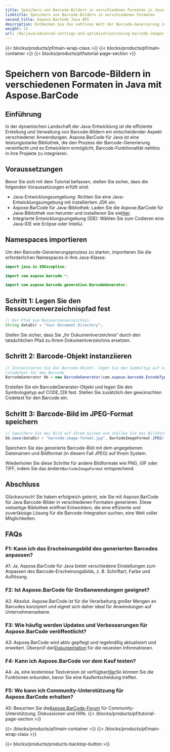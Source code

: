 ```yaml
---
title: Speichern von Barcode-Bildern in verschiedenen Formaten in Java mit Aspose.BarCode
linktitle: Speichern von Barcode-Bildern in verschiedenen Formaten
second_title: Aspose.BarCode Java API
description: Entdecken Sie die nahtlose Welt der Barcode-Generierung in Java mit Aspose.BarCode. Erfahren Sie, wie Sie Barcodebilder mühelos in verschiedenen Formaten speichern.
weight: 13
url: /de/java/advanced-settings-and-optimization/saving-barcode-images-different-formats/
---
```


{{< blocks/products/pf/main-wrap-class >}}
{{< blocks/products/pf/main-container >}}
{{< blocks/products/pf/tutorial-page-section >}}

# Speichern von Barcode-Bildern in verschiedenen Formaten in Java mit Aspose.BarCode

## Einführung

In der dynamischen Landschaft der Java-Entwicklung ist die effiziente Erstellung und Verwaltung von Barcode-Bildern ein entscheidender Aspekt verschiedener Anwendungen. Aspose.BarCode für Java ist eine leistungsstarke Bibliothek, die den Prozess der Barcode-Generierung vereinfacht und es Entwicklern ermöglicht, Barcode-Funktionalität nahtlos in ihre Projekte zu integrieren.

## Voraussetzungen

Bevor Sie sich mit dem Tutorial befassen, stellen Sie sicher, dass die folgenden Voraussetzungen erfüllt sind:

- Java-Entwicklungsumgebung: Richten Sie eine Java-Entwicklungsumgebung mit installiertem JDK ein.
-  Aspose.BarCode für Java-Bibliothek: Laden Sie die Aspose.BarCode für Java-Bibliothek von herunter und installieren Sie sie[Hier](https://releases.aspose.com/barcode/java/).
- Integrierte Entwicklungsumgebung (IDE): Wählen Sie zum Codieren eine Java-IDE wie Eclipse oder IntelliJ.

## Namespaces importieren

Um den Barcode-Generierungsprozess zu starten, importieren Sie die erforderlichen Namespaces in Ihre Java-Klasse:

```java
import java.io.IOException;

import com.aspose.barcode.*;

import com.aspose.barcode.generation.BarcodeGenerator;
```

## Schritt 1: Legen Sie den Ressourcenverzeichnispfad fest

```java
// Der Pfad zum Ressourcenverzeichnis.
String dataDir = "Your Document Directory";
```

Stellen Sie sicher, dass Sie „Ihr Dokumentverzeichnis“ durch den tatsächlichen Pfad zu Ihrem Dokumentverzeichnis ersetzen.

## Schritt 2: Barcode-Objekt instanziieren

```java
// Instanziieren Sie das Barcode-Objekt, legen Sie den Symboltyp auf code128 fest und legen Sie fest
//Codetext für den Barcode
BarcodeGenerator bb = new BarcodeGenerator(com.aspose.barcode.EncodeTypes.CODE_128, "1234567");
```

Erstellen Sie ein BarcodeGenerator-Objekt und legen Sie den Symbologietyp auf CODE_128 fest. Stellen Sie zusätzlich den gewünschten Codetext für den Barcode ein.

## Schritt 3: Barcode-Bild im JPEG-Format speichern

```java
// Speichern Sie das Bild auf Ihrem System und stellen Sie das Bildformat auf JPEG ein
bb.save(dataDir + "barcode-image-format.jpg", BarCodeImageFormat.JPEG);
```

Speichern Sie das generierte Barcode-Bild mit dem angegebenen Dateinamen und Bildformat (in diesem Fall JPEG) auf Ihrem System.

 Wiederholen Sie diese Schritte für andere Bildformate wie PNG, GIF oder TIFF, indem Sie das ändern`BarCodeImageFormat` entsprechend.

## Abschluss

Glückwunsch! Sie haben erfolgreich gelernt, wie Sie mit Aspose.BarCode für Java Barcode-Bilder in verschiedenen Formaten generieren. Diese vielseitige Bibliothek eröffnet Entwicklern, die eine effiziente und zuverlässige Lösung für die Barcode-Integration suchen, eine Welt voller Möglichkeiten.

## FAQs

### F1: Kann ich das Erscheinungsbild des generierten Barcodes anpassen?

A1: Ja, Aspose.BarCode für Java bietet verschiedene Einstellungen zum Anpassen des Barcode-Erscheinungsbilds, z. B. Schriftart, Farbe und Auflösung.

### F2: Ist Aspose.BarCode für Großanwendungen geeignet?

A2: Absolut. Aspose.BarCode ist für die Verarbeitung großer Mengen an Barcodes konzipiert und eignet sich daher ideal für Anwendungen auf Unternehmensebene.

### F3: Wie häufig werden Updates und Verbesserungen für Aspose.BarCode veröffentlicht?

 A3: Aspose.BarCode wird aktiv gepflegt und regelmäßig aktualisiert und erweitert. Überprüf den[Dokumentation](https://reference.aspose.com/barcode/java/) für die neuesten Informationen.

### F4: Kann ich Aspose.BarCode vor dem Kauf testen?

 A4: Ja, eine kostenlose Testversion ist verfügbar[Hier](https://releases.aspose.com/)So können Sie die Funktionen erkunden, bevor Sie eine Kaufentscheidung treffen.

### F5: Wo kann ich Community-Unterstützung für Aspose.BarCode erhalten?

 A5: Besuchen Sie die[Aspose.BarCode-Forum](https://forum.aspose.com/c/barcode/13) für Community-Unterstützung, Diskussionen und Hilfe.
{{< /blocks/products/pf/tutorial-page-section >}}

{{< /blocks/products/pf/main-container >}}
{{< /blocks/products/pf/main-wrap-class >}}

{{< blocks/products/products-backtop-button >}}
